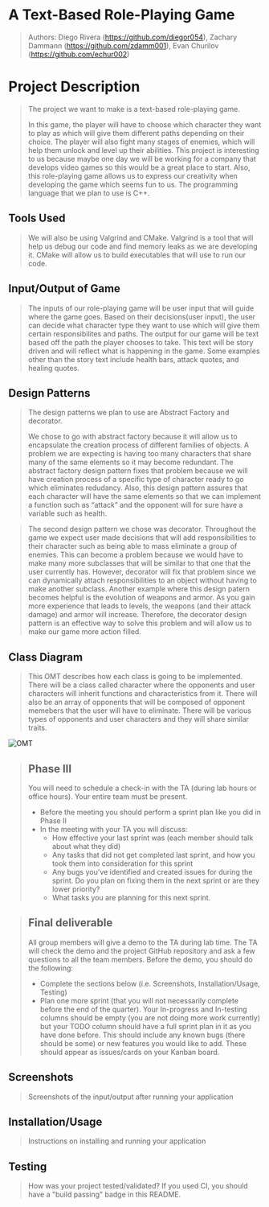 # A Text-Based Role-Playing Game

 > Authors: Diego Rivera (https://github.com/diegor054), Zachary Dammann (https://github.com/zdamm001), Evan Churilov (https://github.com/echur002)
 

# Project Description
 > The project we want to make is a text-based role-playing game. 
 > 
 > In this game, the player will have to choose which character they want to play as which will give them different paths depending on their choice. The player will also fight many stages of enemies, which will help them unlock and level up their abilities. This project is interesting to us because maybe one day we will be working for a company that develops video games so this would be a great place to start. Also, this role-playing game allows us to express our creativity when developing the game which seems fun to us. The programming language that we plan to use is C++. 
 > 
## Tools Used
 > We will also be using Valgrind and CMake.
 > Valgrind is a tool that will help us debug our code and find memory leaks as we are developing it. CMake will allow us to build executables that will use to run our code.
 > 
 ## Input/Output of Game
 >The inputs of our role-playing game will be user input that will guide where the game goes. Based on their decisions(user input), the user can decide what character type they want to use which will give them certain responsibilites and paths. The output for our game will be text based off the path the player chooses to take. This text will be story driven and will reflect what is happening in the game. Some examples other than the story text include health bars, attack quotes, and healing quotes.
 >
 ## Design Patterns
 >The design patterns we plan to use are Abstract Factory and decorator.
 > 
 > We chose to go with abstract factory because it will allow us to encapsulate the creation process of different families of objects. A problem we are expecting is having too many characters that share many of the same elements so it may become redundant. The abstract factory design pattern fixes that problem because we will have creation process of a specific type of character ready to go which eliminates redudancy. Also, this design pattern assures that each character will have the same elements so that we can implement a function such as “attack” and the opponent will for sure have a variable such as health. 
 
 >The second design pattern we chose was decorator. Throughout the game we expect user made decisions that will add responsibilities to their character such as being able to mass eliminate a group of enemies. This can become a problem because we would have to make many more subclasses that will be similar to that one that the user currently has. However, decorator will fix that problem since we can dynamically attach responsibilities to an object without having to make another subclass. Another example where this design patern becomes helpful is the evolution of weapons and armor. As you gain more experience that leads to levels, the weapons (and their attack damage) and armor will increase. Therefore, the decorator design pattern is an effective way to solve this problem and will allow us to make our game more action filled. 
 > 
## Class Diagram
 > This OMT describes how each class is going to be implemented. There will be a class called character where the opponents and user characters will inherit functions and characteristics from it. There will also be an array of opponents that will be composed of opponent memebers that the user will have to eliminate. There will be various types of opponents and user characters and they will share similar traits. 
 > 
![OMT](https://user-images.githubusercontent.com/81644719/117527120-69298180-af7e-11eb-9233-05725ea1e502.png)
 
 > ## Phase III
 > You will need to schedule a check-in with the TA (during lab hours or office hours). Your entire team must be present. 
 > * Before the meeting you should perform a sprint plan like you did in Phase II
 > * In the meeting with your TA you will discuss: 
 >   - How effective your last sprint was (each member should talk about what they did)
 >   - Any tasks that did not get completed last sprint, and how you took them into consideration for this sprint
 >   - Any bugs you've identified and created issues for during the sprint. Do you plan on fixing them in the next sprint or are they lower priority?
 >   - What tasks you are planning for this next sprint.

 > ## Final deliverable
 > All group members will give a demo to the TA during lab time. The TA will check the demo and the project GitHub repository and ask a few questions to all the team members. 
 > Before the demo, you should do the following:
 > * Complete the sections below (i.e. Screenshots, Installation/Usage, Testing)
 > * Plan one more sprint (that you will not necessarily complete before the end of the quarter). Your In-progress and In-testing columns should be empty (you are not doing more work currently) but your TODO column should have a full sprint plan in it as you have done before. This should include any known bugs (there should be some) or new features you would like to add. These should appear as issues/cards on your Kanban board. 
 
 ## Screenshots
 > Screenshots of the input/output after running your application
 ## Installation/Usage
 > Instructions on installing and running your application
 ## Testing
 > How was your project tested/validated? If you used CI, you should have a "build passing" badge in this README.
 
